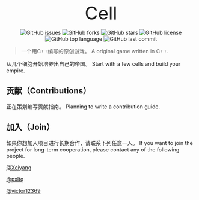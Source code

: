 <center> <font size= 9> Cell </font> </center>

<p align="center">
<img alt="GitHub issues" src="https://img.shields.io/github/issues/Xciyang/Cell">
<img alt="GitHub forks" src="https://img.shields.io/github/forks/Xciyang/Cell">
<img alt="GitHub stars" src="https://img.shields.io/github/stars/Xciyang/Cell">
<img alt="GitHub license" src="https://img.shields.io/github/license/Xciyang/Cell">
<img alt="GitHub top language" src="https://img.shields.io/github/languages/top/Xciyang/Cell">
<img alt="GitHub last commit" src="https://img.shields.io/github/last-commit/Xciyang/Cell">
</p>

> 一个用C++编写的原创游戏。
> A original game written in C++.

从几个细胞开始培养出自己的帝国。
Start with a few cells and build your empire.

## 贡献（Contributions）

正在策划编写贡献指南。
Planning to write a contribution guide.

## 加入（Join）

如果你想加入项目进行长期合作，请联系下列任意一人。
If you want to join the project for long-term cooperation, please contact any of the following people.

[@Xciyang](https://github.com/Xciyang)

[@pxltq](https://github.com/ColorfulMist)

[@victor12369](https://github.com/victor12369)
